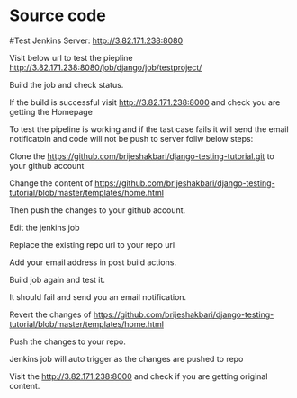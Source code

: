 # Source code
#Test 
Jenkins Server:
http://3.82.171.238:8080


Visit below url to test the piepline
http://3.82.171.238:8080/job/django/job/testproject/

Build the job and check status.

If the build is successful visit http://3.82.171.238:8000 and check you are getting the Homepage

To test the pipeline is working and if the tast case fails it will send the email notificatoin and code will not be push to server follw below steps:

Clone the https://github.com/brijeshakbari/django-testing-tutorial.git to your github account

Change the content of https://github.com/brijeshakbari/django-testing-tutorial/blob/master/templates/home.html 

Then push the changes to your github account.

Edit the jenkins job 

Replace the existing repo url to your repo url

Add your email address in post build actions.

Build job again and test it.

It should fail and send you an email notification.

Revert the changes of https://github.com/brijeshakbari/django-testing-tutorial/blob/master/templates/home.html 

Push the changes to your repo.

Jenkins job will auto trigger as the changes are pushed to repo

Visit the http://3.82.171.238:8000 and check if you are getting original content.



